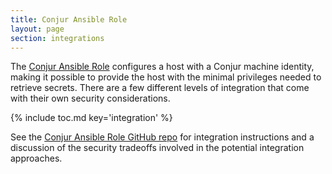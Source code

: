 ```yaml
---
title: Conjur Ansible Role
layout: page
section: integrations
---
```


The [Conjur Ansible Role](https://github.com/cyberark/ansible-role-conjur)
configures a host with a Conjur machine identity, making it possible to provide
the host with the minimal privileges needed to retrieve secrets. There are a
few different levels of integration that come with their own security
considerations.

{% include toc.md key='integration' %}

See the [Conjur Ansible Role GitHub repo](https://github.com/cyberark/ansible-role-conjur)
for integration instructions and a discussion of the security tradeoffs involved
in the potential integration approaches.
